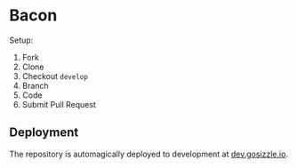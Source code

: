 # Bacon

Setup:  
1) Fork  
2) Clone  
3) Checkout `develop`  
4) Branch  
5) Code  
6) Submit Pull Request  

## Deployment

The repository is automagically deployed to development at [dev.gosizzle.io](http://dev.gosizzle.io).
